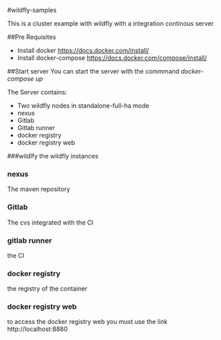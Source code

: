 #wildfly-samples

This is a cluster example with wildfly with a integration continous server

##Pre Requisites

* Install docker https://docs.docker.com/install/
* Install docker-compose https://docs.docker.com/compose/install/
  

##Start server
You can start the server with the commmand _docker-compose up_

The Server contains:
* Two wildfly nodes in standalone-full-ha mode
* nexus 
* Gitlab
* Gitlab runner
* docker registry
* docker registry web

###wildlfy
the wildfly instances  

### nexus 
The maven repository

### Gitlab
The cvs integrated with the CI

### gitlab runner
the CI

### docker registry 
the registry of the container

### docker registry web
to access the docker registry web you must use the link http://localhost:8880  
